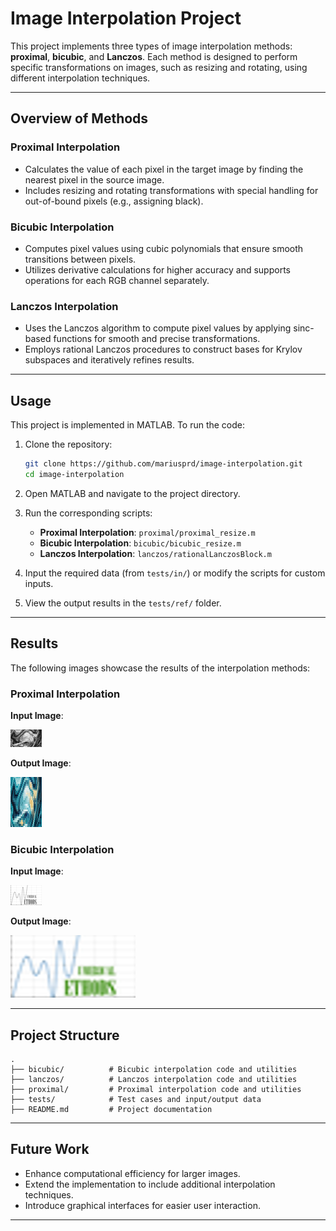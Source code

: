 # Image Interpolation Project

This project implements three types of image interpolation methods: **proximal**, **bicubic**, and **Lanczos**. Each method is designed to perform specific transformations on images, such as resizing and rotating, using different interpolation techniques.

---

## **Overview of Methods**

### **Proximal Interpolation**
- Calculates the value of each pixel in the target image by finding the nearest pixel in the source image.
- Includes resizing and rotating transformations with special handling for out-of-bound pixels (e.g., assigning black).

### **Bicubic Interpolation**
- Computes pixel values using cubic polynomials that ensure smooth transitions between pixels.
- Utilizes derivative calculations for higher accuracy and supports operations for each RGB channel separately.

### **Lanczos Interpolation**
- Uses the Lanczos algorithm to compute pixel values by applying sinc-based functions for smooth and precise transformations.
- Employs rational Lanczos procedures to construct bases for Krylov subspaces and iteratively refines results.

---

## **Usage**
This project is implemented in MATLAB. To run the code:

1. Clone the repository:
   ```bash
   git clone https://github.com/mariusprd/image-interpolation.git
   cd image-interpolation
   ```

2. Open MATLAB and navigate to the project directory.

3. Run the corresponding scripts:
   - **Proximal Interpolation**: `proximal/proximal_resize.m`
   - **Bicubic Interpolation**: `bicubic/bicubic_resize.m`
   - **Lanczos Interpolation**: `lanczos/rationalLanczosBlock.m`

4. Input the required data (from `tests/in/`) or modify the scripts for custom inputs.

5. View the output results in the `tests/ref/` folder.

---

## **Results**
The following images showcase the results of the interpolation methods:

### **Proximal Interpolation**
**Input Image**:

![Proximal Input](tests/in/sample1.png)

**Output Image**:

![Proximal Output](tests/ref/proximal/resized1_RGB.png)

### **Bicubic Interpolation**
**Input Image**:

![Bicubic Input](tests/in/sample2.png)

**Output Image**:

![Bicubic Output](tests/ref/bicubic/resized2_RGB.png)

---

## **Project Structure**
```
.
├── bicubic/          # Bicubic interpolation code and utilities
├── lanczos/          # Lanczos interpolation code and utilities
├── proximal/         # Proximal interpolation code and utilities
├── tests/            # Test cases and input/output data
├── README.md         # Project documentation
```

---

## **Future Work**
- Enhance computational efficiency for larger images.
- Extend the implementation to include additional interpolation techniques.
- Introduce graphical interfaces for easier user interaction.

---
